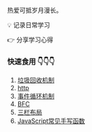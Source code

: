 
热爱可抵岁月漫长。

💡 记录日常学习

👉 分享学习心得

### 快速食用 👇👇👇

1. [垃圾回收机制](https://github.com/lixaut/blog/issues/1#issue-1458128120)
2. [http](https://github.com/lixaut/blog/issues/2#issue-1458217811)
3. [事件循环机制](https://github.com/lixaut/blog/issues/3#issue-1461569026)
4. [BFC](https://github.com/lixaut/blog/issues/4#issue-1530083710)
5. [三栏布局](https://github.com/lixaut/blog/issues/5#issue-1609595610)
6. [JavaScript常见手写函数](./javascript/README.md)